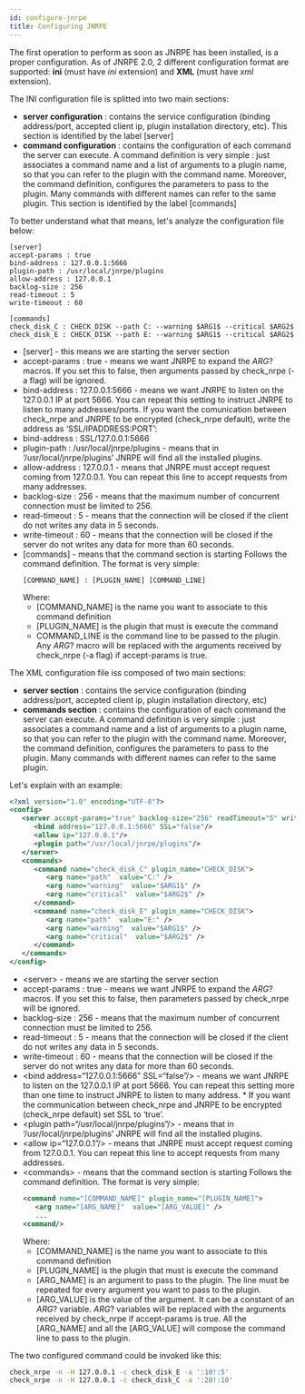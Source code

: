 ```yaml
---
id: configure-jnrpe
title: Configuring JNRPE
---
```


The first operation to perform as soon as JNRPE has been installed, is a proper configuration. 
As of JNRPE 2.0, 2 different configuration format are supported: **ini** (must have _ini_ extension) and **XML** 
(must have _xml_ extension).

<!--DOCUSAURUS_CODE_TABS-->

<!-- INI File -->
The INI configuration file is splitted into two main sections:

* **server configuration** : contains the service configuration (binding address/port, accepted client ip, plugin 
installation directory, etc). This section is identified by the label [server]
* **command configuration** : contains the configuration of each command the server can execute. 
A command definition is very simple : just associates a command name and a list of arguments to a plugin name, 
so that you can refer to the plugin with the command name. Moreover, the command definition, configures the 
parameters to pass to the plugin. Many commands with different names can refer to the same plugin. 
This section is identified by the label [commands]

To better understand what that means, let's analyze the configuration file below:

    [server]
    accept-params : true
    bind-address : 127.0.0.1:5666
    plugin-path : /usr/local/jnrpe/plugins
    allow-address : 127.0.0.1
    backlog-size : 256
    read-timeout : 5
    write-timeout : 60
    
    [commands]
    check_disk_C : CHECK_DISK --path C: --warning $ARG1$ --critical $ARG2$
    check_disk_E : CHECK_DISK --path E: --warning $ARG1$ --critical $ARG2$

* [server] - this means we are starting the server section
* accept-params : true - means we want JNRPE to expand the $ARG?$ macros. If you set this to false, 
then arguments passed by check_nrpe (-a flag) will be ignored.
* bind-address : 127.0.0.1:5666 - means we want JNRPE to listen on the 127.0.0.1 IP at port 5666. 
You can repeat this setting to instruct JNRPE to listen to many addresses/ports. If you want the 
comunication between check_nrpe and JNRPE to be encrypted (check_nrpe default), write the address 
as ‘SSL/IPADDRESS:PORT’:
* bind-address : SSL/127.0.0.1:5666
* plugin-path : /usr/local/jnrpe/plugins - means that in ‘/usr/local/jnrpe/plugins’ JNRPE will 
find all the installed plugins.
* allow-address : 127.0.0.1 - means that JNRPE must accept request coming from 127.0.0.1. You can 
repeat this line to accept requests from many addresses.
* backlog-size : 256 - means that the maximum number of concurrent connection must be limited to 256.
* read-timeout : 5 - means that the connection will be closed if the client do not writes any data in 5 seconds.
* write-timeout : 60 - means that the connection will be closed if the server do not writes any data for 
more than 60 seconds.
* [commands] - means that the command section is starting Follows the command definition. The format is very simple:
    ```    
    [COMMAND_NAME] : [PLUGIN_NAME] [COMMAND_LINE]
    ```
  Where:
  * [COMMAND_NAME] is the name you want to associate to this command definition
  * [PLUGIN_NAME] is the plugin that must is execute the command
  * COMMAND_LINE is the command line to be passed to the plugin. Any $ARG?$ macro will be replaced with the 
  arguments received by check_nrpe (-a flag) if accept-params is true.
<!-- XML File -->
The XML configuration file iss composed of two main sections:

* **server section** : contains the service configuration (binding address/port, accepted client ip, plugin 
installation directory, etc)
* **commands section** : contains the configuration of each command the server can execute. A command definition 
is very simple : just associates a command name and a list of arguments to a plugin name, so that you can refer 
to the plugin with the command name. Moreover, the command definition, configures the parameters to pass to the 
plugin. Many commands with different names can refer to the same plugin.

Let's explain with an example:
```xml
<?xml version="1.0" encoding="UTF-8"?>
<config>
   <server accept-params="true" backlog-size="256" readTimeout="5" writeTimeout="60">
      <bind address="127.0.0.1:5666" SSL="false"/>
      <allow ip="127.0.0.1"/>
      <plugin path="/usr/local/jnrpe/plugins"/>
   </server>
   <commands>
      <command name="check_disk_C" plugin_name="CHECK_DISK">
         <arg name="path"  value="C:" />
         <arg name="warning"  value="$ARG1$" />
         <arg name="critical"  value="$ARG2$" />
      </command>
      <command name="check_disk_E" plugin_name="CHECK_DISK">
         <arg name="path"  value="E:" />
         <arg name="warning"  value="$ARG1$" />
         <arg name="critical"  value="$ARG2$" />
      </command>
   </commands>
</config>
```

* \<server> - means we are starting the server section
* accept-params : true - means we want JNRPE to expand the $ARG?$ macros. If you set this to false, then parameters 
passed by check_nrpe will be ignored.
* backlog-size : 256 - means that the maximum number of concurrent connection must be limited to 256.
* read-timeout : 5 - means that the connection will be closed if the client do not writes any data in 5 seconds.
* write-timeout : 60 - means that the connection will be closed if the server do not writes any data for more than 
60 seconds.
* \<bind address=“127.0.0.1:5666” SSL=“false”/> - means we want JNRPE to listen on the 127.0.0.1 IP at port 5666. 
You can repeat this setting more than one time to instruct JNRPE to listen to many address. * If you want the 
communication between check_nrpe and JNRPE to be encrypted (check_nrpe default) set SSL to ‘true’.
* \<plugin path=“/usr/local/jnrpe/plugins”/> - means that in ‘/usr/local/jnrpe/plugins’ JNRPE will find all the 
installed plugins.
* \<allow ip=“127.0.0.1”/> - means that JNRPE must accept request coming from 127.0.0.1. You can repeat this line 
to accept requests from many addresses.
* \<commands> - means that the command section is starting Follows the command definition. The format is very simple:
    ```xml
    <command name="[COMMAND_NAME]" plugin_name="[PLUGIN_NAME]">
       <arg name="[ARG_NAME]"  value="[ARG_VALUE]" />
       ...
    <command/>
    ```
  Where:
  * [COMMAND_NAME] is the name you want to associate to this command definition
  * [PLUGIN_NAME] is the plugin that must is execute the command
  * [ARG_NAME] is an argument to pass to the plugin. The line must be repeated for every argument you want to pass to the plugin.
  * [ARG_VALUE] is the value of the argument. It can be a constant of an $ARG?$ variable. $ARG?$ variables 
  will be replaced with the arguments received by check_nrpe if accept-params is true. All the [ARG_NAME] 
  and all the [ARG_VALUE] will compose the command line to pass to the plugin.
<!--END_DOCUSAURUS_CODE_TABS-->

The two configured command could be invoked like this:
```bash
check_nrpe -n -H 127.0.0.1 -c check_disk_E -a ':10!:5'
check_nrpe -n -H 127.0.0.1 -c check_disk_C -a ':20!:10'
```